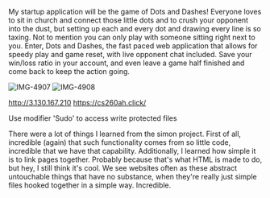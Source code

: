 My startup application will be the game of Dots and Dashes! Everyone loves to sit in church and connect those little dots and to crush your opponent into the dust, but setting up each and every dot and drawing every line is so taxing. Not to mention you can only play with someone sitting right next to you. Enter, Dots and Dashes, the fast paced web application that allows for speedy play and game reset, with live opponent chat included. Save your win/loss ratio in your account, and even leave a game half finished and come back to keep the action going.


![IMG-4907](https://user-images.githubusercontent.com/101216320/215216437-c6d15287-e808-4b40-ba17-ca13943fc5a4.jpg)
![IMG-4908](https://user-images.githubusercontent.com/101216320/215216429-1c468874-e378-426d-8852-fd0fb4eed05e.jpg)


http://3.130.167.210
https://cs260ah.click/

Use modifier 'Sudo' to access write protected files



There were a lot of things I learned from the simon project. First of all, incredible (again) that such functionality comes from so little code, incredible that we have that capability. Additionally, I learned how simple it is to link pages together. Probably because that's what HTML is made to do, but hey, I still think it's cool. We see websites often as these abstract untouchable things that have no substance, when they're really just simple files hooked together in a simple way. Incredible.
